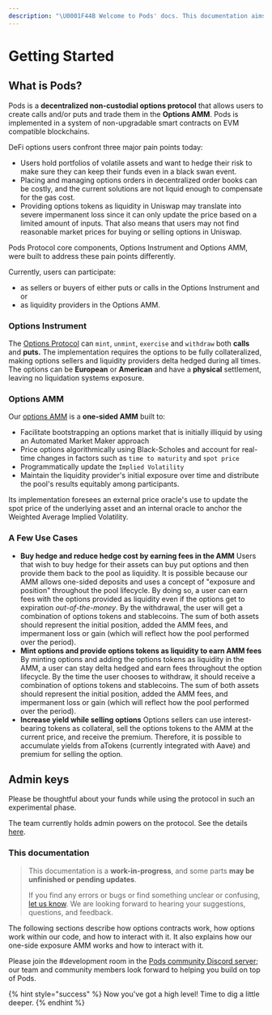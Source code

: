 ```yaml
---
description: "\U0001F44B Welcome to Pods' docs. This documentation aims to provide a high-level overview of the protocol and its existing components."
---
```


# Getting Started

## What is Pods?

Pods is a **decentralized non-custodial options protocol** that allows users to create calls and/or puts and trade them in the **Options AMM**. Pods is implemented in a system of non-upgradable smart contracts on EVM compatible blockchains.

DeFi options users confront three major pain points today:

* Users hold portfolios of volatile assets and want to hedge their risk to make sure they can keep their funds even in a black swan event. 
* Placing and managing options orders in decentralized order books can be costly, and the current solutions are not liquid enough to compensate for the gas cost.
* Providing options tokens as liquidity in Uniswap may translate into severe impermanent loss since it can only update the price based on a limited amount of inputs. That also means that users may not find reasonable market prices for buying or selling options in Uniswap.

Pods Protocol core components, Options Instrument and Options AMM, were built to address these pain points differently. 

Currently, users can participate:

* as sellers or buyers of either puts or calls in the Options Instrument and or 
* as liquidity providers in the Options AMM.

### **Options Instrument**

The [Options Protocol](https://app.gitbook.com/@pods-finance-1/s/teste/~/drafts/-MUJTFuPygKqO2rGEssD/options-protocol-overview/introduction) can `mint`, `unmint`, `exercise` and `withdraw` both **calls** and **puts.** The implementation requires the options to be fully collateralized, making options sellers and liquidity providers delta hedged during all times. The options can be **European** or **American** and have a **physical** settlement, leaving no liquidation systems exposure.

### **Options AMM**

Our [options AMM](https://app.gitbook.com/@pods-finance-1/s/teste/options-amm-overview/introduction) is a **one-sided AMM** built to:

* Facilitate bootstrapping an options market that is initially illiquid by using an Automated Market Maker approach
* Price options algorithmically using Black-Scholes and account for real-time changes in factors such as `time to maturity` and `spot price`
* Programmatically update the `Implied Volatility`
* Maintain the liquidity provider's initial exposure over time and distribute the pool's results equitably among participants.

Its implementation foresees an external price oracle's use to update the spot price of the underlying asset and an internal oracle to anchor the Weighted Average Implied Volatility.

### A Few Use Cases

* **Buy hedge and reduce hedge cost by earning fees in the AMM** Users that wish to buy hedge for their assets can buy put options and then provide them back to the pool as liquidity. It is possible because our AMM allows one-sided deposits and uses a concept of "exposure and position" throughout the pool lifecycle. By doing so, a user can earn fees with the options provided as liquidity even if the options get to expiration _out-of-the-money_. By the withdrawal, the user will get a combination of options tokens and stablecoins. The sum of both assets should represent the initial position, added the AMM fees, and impermanent loss or gain \(which will reflect how the pool performed over the period\).
* **Mint options and provide options tokens as liquidity to earn AMM fees** By minting options and adding the options tokens as liquidity in the AMM, a user can stay delta hedged and earn fees throughout the option lifecycle. By the time the user chooses to withdraw, it should receive a combination of options tokens and stablecoins. The sum of both assets should represent the initial position, added the AMM fees, and impermanent loss or gain \(which will reflect how the pool performed over the period\).
* **Increase yield while selling options** Options sellers can use interest-bearing tokens as collateral, sell the options tokens to the AMM at the current price, and receive the premium. Therefore, it is possible to accumulate yields from aTokens \(currently integrated with Aave\) and premium for selling the option.

## Admin keys

‌Please be thoughtful about your funds while using the protocol in such an experimental phase.

The team currently holds admin powers on the protocol. See the details [here](https://app.gitbook.com/@pods-finance-1/s/teste/the-protocol/cap-and-admin-keys).

### This documentation 

> This documentation is a **work-in-progress**, and some parts **may be unfinished or pending updates**.
>
> If you find any errors or bugs or find something unclear or confusing, [let us know](https://discord.gg/Ed9YMznmS6). We are looking forward to hearing your suggestions, questions, and feedback.

The following sections describe how options contracts work, how options work within our code, and how to interact with it. It also explains how our one-side exposure AMM works and how to interact with it.

Please join the \#development room in the [Pods community Discord server](https://discord.gg/Ed9YMznmS6); our team and community members look forward to helping you build on top of Pods.

{% hint style="success" %}
Now you've got a high level! Time to dig a little deeper.
{% endhint %}

